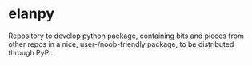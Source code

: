 # elanpy
Repository to develop python package, containing bits and pieces from other repos in a nice, user-/noob-friendly package, to be distributed through PyPI.
